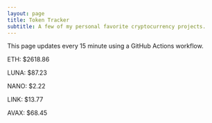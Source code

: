 ```yaml
---
layout: page
title: Token Tracker
subtitle: A few of my personal favorite cryptocurrency projects.
---
```


 This page updates every 15 minute using a GitHub Actions workflow.

<!--BEGINCRYPTOINPUT-->
ETH: $2618.86

LUNA: $87.23

NANO: $2.22

LINK: $13.77

AVAX: $68.45

<!--ENDCRYPTOINPUT-->
